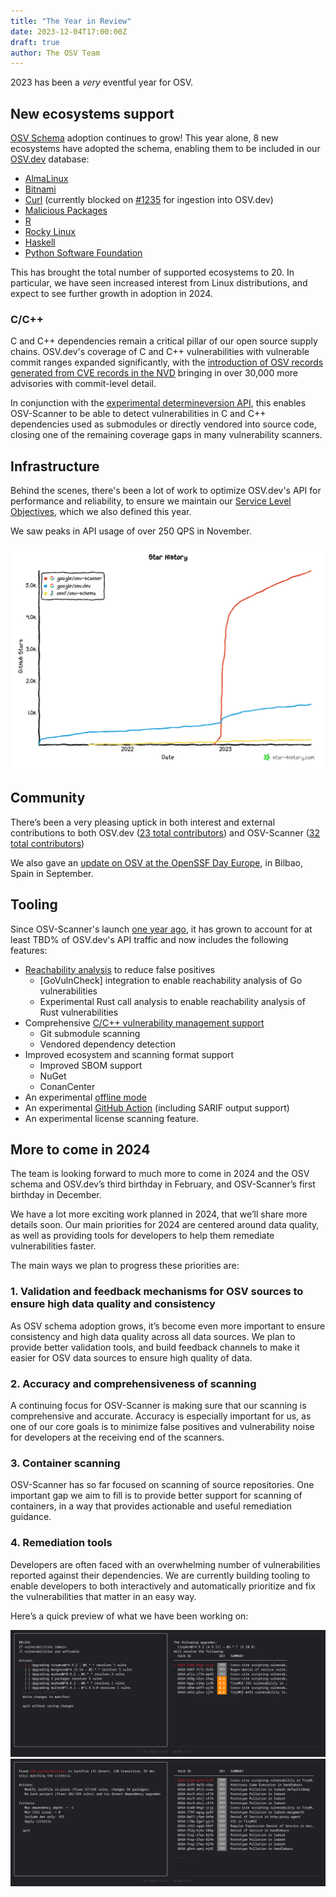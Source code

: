 ```yaml
---
title: "The Year in Review"
date: 2023-12-04T17:00:00Z
draft: true
author: The OSV Team
---
```

2023 has been a *very* eventful year for OSV.

## New ecosystems support

[OSV Schema](https://github.com/ossf/osv-schema) adoption continues to grow!
This year alone, 8 new ecosystems have adopted the schema, enabling them to be
included in our [OSV.dev](https://osv.dev/list) database:

* [AlmaLinux](https://osv.dev/blog/posts/almalinux-and-rocky-linux-join-osv/)
* [Bitnami](https://github.com/bitnami/vulndb)
* [Curl](https://curl.se/docs/vuln.json) (currently blocked on [#1235](https://github.com/google/osv.dev/issues/1235) for ingestion into OSV.dev)
* [Malicious Packages](https://openssf.org/blog/2023/10/12/introducing-openssfs-malicious-packages-repository/)
* [R](https://github.com/RConsortium/r-advisory-database)
* [Rocky Linux](https://osv.dev/blog/posts/almalinux-and-rocky-linux-join-osv/)
* [Haskell](https://github.com/haskell/security-advisories)
* [Python Software Foundation](https://discuss.python.org/t/the-python-software-foundation-has-been-authorized-by-the-cve-program-as-a-cve-numbering-authority-cna/32561/3)

This has brought the total number of supported ecosystems to 20. In particular,
we have seen increased interest from Linux distributions, and expect to see
further growth in adoption in 2024.

### C/C++

C and C++ dependencies remain a critical pillar of our open source supply
chains. OSV.dev's coverage of C and C++ vulnerabilities with vulnerable commit
ranges expanded significantly, with the [introduction of OSV records generated
from CVE records in the
NVD](https://osv.dev/blog/posts/introducing-broad-c-c++-support/) bringing in
over 30,000 more advisories with commit-level detail.

In conjunction with the [experimental determineversion
API](https://osv.dev/blog/posts/using-the-determineversion-api/), this enables
OSV-Scanner to be able to detect vulnerabilities in C and C++ dependencies used
as submodules or directly vendored into source code, closing one of the
remaining coverage gaps in many vulnerability scanners.

## Infrastructure

Behind the scenes, there's been a lot of work to optimize OSV.dev's API for
performance and reliability, to ensure we maintain our [Service Level
Objectives](https://google.github.io/osv.dev/faq/#what-are-osvs-service-level-objectives-slos),
which we also defined this year.

We saw peaks in API usage of over 250 QPS in November.

![Image shows the GitHub star history for all OSV-related GitHub repositories taken at November 17, 2023. osv-schema has approximately 150 stars, osv.dev has approximately 1,300 stars, and osv-scanner has approximately 5,400 stars.](star-history-20231117.png "GitHub star history for all OSV repos, as of 2023/11/17")

## Community

There’s been a very pleasing uptick in both interest and external contributions
to both OSV.dev ([23 total contributors](https://github.com/google/osv.dev/graphs/contributors?from=2023-01-01&to=2023-12-31&type=c)) and OSV-Scanner ([32 total contributors](https://github.com/google/osv-scanner/graphs/contributors?from=2023-01-01&to=2023-12-31&type=c))

We also gave an [update on OSV at the OpenSSF Day Europe](https://www.youtube.com/watch?v=WvMXsm_BEf4), in Bilbao, Spain in
September.

## Tooling
Since OSV-Scanner's launch [one year
ago](https://security.googleblog.com/2022/12/announcing-osv-scanner-vulnerability.html),
it has grown to account for at least TBD% of OSV.dev's API traffic and now
includes the following features:

* [Reachability analysis](https://google.github.io/osv-scanner/experimental/#scanning-with-call-analysis) to reduce false positives
  * [GoVulnCheck] integration to enable reachability analysis of Go vulnerabilities
  * Experimental Rust call analysis to enable reachability analysis of Rust vulnerabilities
* Comprehensive [C/C++ vulnerability management support](https://osv.dev/blog/posts/introducing-broad-c-c++-support/)
  * Git submodule scanning
  * Vendored dependency detection
* Improved ecosystem and scanning format support
  * Improved SBOM support
  * NuGet
  * ConanCenter
* An experimental [offline mode](https://google.github.io/osv-scanner/experimental/#offline-mode)
* An experimental [GitHub Action](https://google.github.io/osv-scanner/github-action/) (including SARIF output support)
* An experimental license scanning feature.

## More to come in 2024

The team is looking forward to much more to come in 2024 and the OSV schema and
OSV.dev’s third birthday in February, and OSV-Scanner’s first birthday in
December. 

We have a lot more exciting work planned in 2024, that we’ll share more details
soon. Our main priorities for 2024 are centered around data quality, as well as
providing tools for developers to help them remediate vulnerabilities faster.

The main ways we plan to progress these priorities are:

### 1. Validation and feedback mechanisms for OSV sources to ensure high data quality and consistency
As OSV schema adoption grows, it’s become even more important to ensure
consistency and high data quality across all data sources. We plan to provide
better validation tools, and build feedback channels to  make it easier for OSV
data sources to ensure high quality of data.

### 2. Accuracy and comprehensiveness of scanning
A continuing focus for OSV-Scanner is making sure that our scanning is
comprehensive and accurate. Accuracy is especially important for us, as one of
our core goals is to minimize false positives and vulnerability noise for
developers at the receiving end of the scanners.

### 3. Container scanning
OSV-Scanner has so far focused on scanning of source repositories. One important
gap we aim to fill is to provide better support for scanning of containers, in a
way that provides actionable and useful remediation guidance.

### 4. Remediation tools 
Developers are often faced with an overwhelming number of vulnerabilities
reported against their dependencies. We are currently building tooling to enable
developers to both interactively and automatically prioritize and fix the
vulnerabilities that matter in an easy way.

Here’s a quick preview of what we have been working on: 

![A sneak preview of the current UX of the guided remediation tooling under development](guided_remediation1.png "A screenshot of the guided remediation tooling under development")
![A sneak preview of the current UX of the guided remediation tooling under development](guided_remediation2.png "A screenshot of the guided remediation tooling under development")